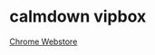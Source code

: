 calmdown vipbox
======================

[Chrome Webstore](https://chrome.google.com/webstore/detail/calm-down-vipbox/mmdakmbanhoikfpamdjjgcnepcholaei)
